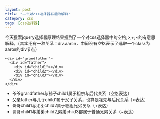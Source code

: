 ```yaml
---
layout: post
title: "一个对css选择器有趣的解释"
category: css
tags: [css选择器]
---
```

今天搜索jquery选择器原理结果搜到了一个对css选择器中的空格;>;+;~的有意思解释，（其实还有一种关系：div.aaron，中间没有空格表示了选取一个class为aaron的div节点）

<!-- more -->

    <div id="grandfather">
      <div id="father">
        <div id="child1"></div>
        <div id="child2"></div>
        <div id="child3"></div>
      </div>
    </div>

- 爷爷grandfather与孙子child1属于祖宗与后代关系（空格表达）
- 父亲father与儿子child1属于父子关系，也算是祖先与后代关系（>表达）
- 哥哥child1与弟弟child2属于临近兄弟关系（+表达）
- 哥哥child1与弟弟child2,弟弟child3都属于普通兄弟关系（~表达）